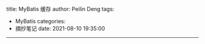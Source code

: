 title: MyBatis 缓存
author: Peilin Deng
tags:
  - MyBatis
categories:
  - 摘抄笔记
date: 2021-08-10 19:35:00
---
